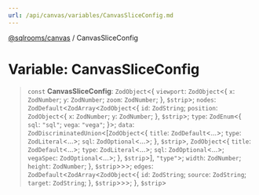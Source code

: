 ```yaml
---
url: /api/canvas/variables/CanvasSliceConfig.md
---
```

[@sqlrooms/canvas](../index.md) / CanvasSliceConfig

# Variable: CanvasSliceConfig

> `const` **CanvasSliceConfig**: `ZodObject`<{ `viewport`: `ZodObject`<{ `x`: `ZodNumber`; `y`: `ZodNumber`; `zoom`: `ZodNumber`; }, `$strip`>; `nodes`: `ZodDefault`<`ZodArray`<`ZodObject`<{ `id`: `ZodString`; `position`: `ZodObject`<{ `x`: `ZodNumber`; `y`: `ZodNumber`; }, `$strip`>; `type`: `ZodEnum`<{ `sql`: `"sql"`; `vega`: `"vega"`; }>; `data`: `ZodDiscriminatedUnion`<\[`ZodObject`<{ `title`: `ZodDefault`<...>; `type`: `ZodLiteral`<...>; `sql`: `ZodOptional`<...>; }, `$strip`>, `ZodObject`<{ `title`: `ZodDefault`<...>; `type`: `ZodLiteral`<...>; `sql`: `ZodOptional`<...>; `vegaSpec`: `ZodOptional`<...>; }, `$strip`>], `"type"`>; `width`: `ZodNumber`; `height`: `ZodNumber`; }, `$strip`>>>; `edges`: `ZodDefault`<`ZodArray`<`ZodObject`<{ `id`: `ZodString`; `source`: `ZodString`; `target`: `ZodString`; }, `$strip`>>>; }, `$strip`>
